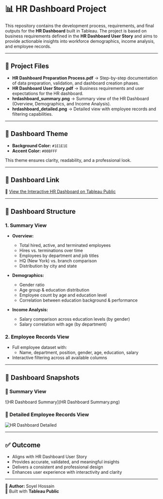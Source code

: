 # 📊 HR Dashboard Project

This repository contains the development process, requirements, and final outputs for the **HR Dashboard** built in Tableau. The project is based on business requirements defined in the **HR Dashboard User Story** and aims to provide actionable insights into workforce demographics, income analysis, and employee records.

---

## 📂 Project Files
- **HR Dashboard Preparation Process.pdf** → Step-by-step documentation of data preparation, validation, and dashboard creation phases.  
- **HR Dashboard User Story.pdf** → Business requirements and user expectations for the HR dashboard.  
- **hrdashboard_summary.png** → Summary view of the HR Dashboard (Overview, Demographics, and Income Analysis).  
- **hrdashboard_detailed.png** → Detailed view with employee records and filtering capabilities.  

---

## 🎨 Dashboard Theme
- **Background Color:** `#1E1E1E`  
- **Accent Color:** `#00BFFF`  

This theme ensures clarity, readability, and a professional look.

---

## 🚀 Dashboard Link
🔗 [View the Interactive HR Dashboard on Tableau Public](https://public.tableau.com/app/profile/soyel.hossain/viz/HRDashboard_17558508464700/HRSummary?publish=yes)

---

## 📑 Dashboard Structure

### 1. **Summary View**
- **Overview:**  
  - Total hired, active, and terminated employees  
  - Hires vs. terminations over time  
  - Employees by department and job titles  
  - HQ (New York) vs. branch comparison  
  - Distribution by city and state  

- **Demographics:**  
  - Gender ratio  
  - Age group & education distribution  
  - Employee count by age and education level  
  - Correlation between education background & performance  

- **Income Analysis:**  
  - Salary comparison across education levels (by gender)  
  - Salary correlation with age (by department)  

### 2. **Employee Records View**
- Full employee dataset with:  
  - Name, department, position, gender, age, education, salary  
- Interactive filtering across all available columns  

---

## 📸 Dashboard Snapshots
### 🔹 Summary View
![HR Dashboard Summary](HR Dashboard Summary.png)

### 🔹 Detailed Employee Records View
![HR Dashboard Detailed](hrdashboard_detailed.png)

---

## ✅ Outcome
- Aligns with HR Dashboard User Story  
- Provides accurate, validated, and meaningful insights  
- Delivers a consistent and professional design  
- Enhances user experience with interactivity and clarity  

---

👤 **Author:** Soyel Hossain  
📌 Built with **Tableau Public**  


